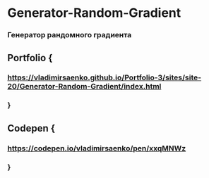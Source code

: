 # Generator-Random-Gradient

### Генератор рандомного градиента

## Portfolio {

### https://vladimirsaenko.github.io/Portfolio-3/sites/site-20/Generator-Random-Gradient/index.html

### }

## Codepen {

### https://codepen.io/vladimirsaenko/pen/xxqMNWz

### }
